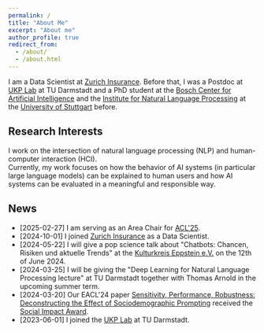 ```yaml
---
permalink: /
title: "About Me"
excerpt: "About me"
author_profile: true
redirect_from:
  - /about/
  - /about.html
---
```


I am a Data Scientist at [Zurich Insurance](https://www.zurich.com/).
Before that, I was a Postdoc at [UKP Lab](https://www.informatik.tu-darmstadt.de/ukp/ukp_home/index.en.jsp) at TU Darmstadt and a
PhD student at the [Bosch Center for Artificial Intelligence](http://www.bosch-ai.com) and the [Institute for Natural Language Processing](https://www.ims.uni-stuttgart.de/en/) at the [University of Stuttgart](https://www.uni-stuttgart.de/en/) before.

## Research Interests
I work on the intersection of natural language processing (NLP) and human-computer interaction (HCI).  
Currently, my work focuses on how the behavior of AI systems (in particular large language models) can be explained to human
users and how AI systems can be evaluated in a meaningful and responsible way.

## News
* [2025-02-27] I am serving as an Area Chair for [ACL'25](https://2025.aclweb.org/).
* [2024-10-01] I joined [Zurich Insurance](https://www.zurich.com/) as a Data Scientist.
* [2024-05-22] I will give a pop science talk about "Chatbots: Chancen, Risiken und aktuelle Trends" at the [Kulturkreis Eppstein e.V.](https://www.kk-eppstein.de/wissenschaftundtechnik) on the 12th of June 2024.
* [2024-03-25] I will be giving the "Deep Learning for Natural Language Processing lecture" at TU Darmstadt together with Thomas Arnold in the upcoming summer term.
* [2024-03-20] Our EACL'24 paper [Sensitivity, Performance, Robustness: Deconstructing the Effect of Sociodemographic Prompting](https://aclanthology.org/2024.eacl-long.159/) received the <i class="fas fa-fw fa-trophy icon-pad-right" aria-hidden="true"></i> [Social Impact Award](https://2024.eacl.org/program/best-paper/).
* [2023-06-01] I joined the [UKP Lab](https://www.informatik.tu-darmstadt.de/ukp/ukp_home/index.en.jsp) at TU Darmstadt.